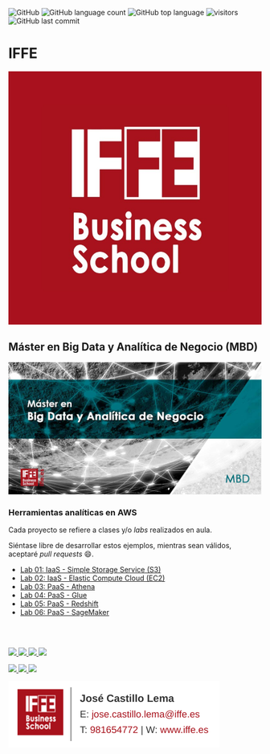 ![GitHub](https://img.shields.io/github/license/josecastillolema/iffe)
![GitHub language count](https://img.shields.io/github/languages/count/josecastillolema/iffe)
![GitHub top language](https://img.shields.io/github/languages/top/josecastillolema/iffe)
![visitors](https://visitor-badge.laobi.icu/badge?page_id=josecastillolema.iffe&title=hits)
![GitHub last commit](https://img.shields.io/github/last-commit/josecastillolema/josecastillolema.github.io)

# IFFE

[![](https://raw.githubusercontent.com/josecastillolema/iffe/main/img/iffe.jpeg)](https://iffe.es/)

## Máster en Big Data y Analítica de Negocio (MBD)

[![](https://raw.githubusercontent.com/josecastillolema/iffe/main/img/mbd.jpg)](https://iffe.es/master-big-data-analitica-negocio/)


### Herramientas analíticas en AWS

Cada proyecto se refiere a clases y/o *labs* realizados en aula.

Siéntase libre de desarrollar estos ejemplos, mientras sean válidos, aceptaré *pull requests* 😄.

 - [Lab 01: IaaS - Simple Storage Service (S3)](https://github.com/josecastillolema/iffe/blob/main/lab01-iaas-s3.md)
 - [Lab 02: IaaS - Elastic Compute Cloud (EC2)](https://github.com/josecastillolema/iffe/blob/main/lab02-iaas-ec2.md)
 - [Lab 03: PaaS - Athena](https://github.com/josecastillolema/iffe/blob/main/lab03-paas-athena.md)
 - [Lab 04: PaaS - Glue](https://github.com/josecastillolema/iffe/blob/main/lab04-paas-glue.md)
 - [Lab 05: PaaS - Redshift](https://github.com/josecastillolema/iffe/blob/main/lab05-paas-redshift.md)
 - [Lab 06: PaaS - SageMaker](https://github.com/josecastillolema/iffe/blob/main/lab06-paas-sagemaker.md)

 <br><br>

<p float="left">
  <a href="https://josecastillolema.github.io/aws-academy/">
    <img src="https://raw.githubusercontent.com/josecastillolema/fiap/master/img/aws-academy-2.png" width="100" />
  </a>
  <a href="https://josecastillolema.github.io/aws-educate/">
    <img src="https://raw.githubusercontent.com/josecastillolema/fiap/master/img/aws_educate.jpg" width="100" />
  </a>
  <a href="https://josecastillolema.github.io/aws-community-builder/">
    <img src="https://raw.githubusercontent.com/josecastillolema/fiap/master/img/aws_community_builder.png" width="100" />
  </a>
  <a href="https://josecastillolema.github.io/mct/">
    <img src="https://raw.githubusercontent.com/josecastillolema/fiap/master/img/mct.png" width="100" />
  </a>
</p>

<p float="left">
  <a href="https://josecastillolema.github.io/mie/">
    <img src="https://raw.githubusercontent.com/josecastillolema/fiap/master/img/mie.png" width="100" />
  </a>
  <a href="https://josecastillolema.github.io/haina/">
    <img src="https://raw.githubusercontent.com/josecastillolema/fiap/master/img/hcai.png" width="100" />
  </a>
  <a href="https://josecastillolema.github.io/redhat-academy/">
    <img src="https://raw.githubusercontent.com/josecastillolema/fiap/master/img/rh_academy.png" width="100" />
  </a>
</p>

![](https://raw.githubusercontent.com/josecastillolema/iffe/main/img/signature.png)
